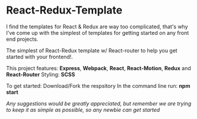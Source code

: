 # React-Redux-Template

I find the templates for React & Redux are way too complicated, that's why I've come up with the simplest of templates for getting started on any front end projects.

The simplest of React-Redux template w/ React-router to help you get started with your frontend!.

This project features: 
**Express**, **Webpack**, **React**, **React-Motion**, **Redux** and **React-Router**
Styling:
**SCSS**

To get started:
Download/Fork the respsitory
In the command line run: 
**npm start**


*Any suggestions would be greatly appreciated, but remember we are trying to keep it as simple as possible, so any newbie can get started*

